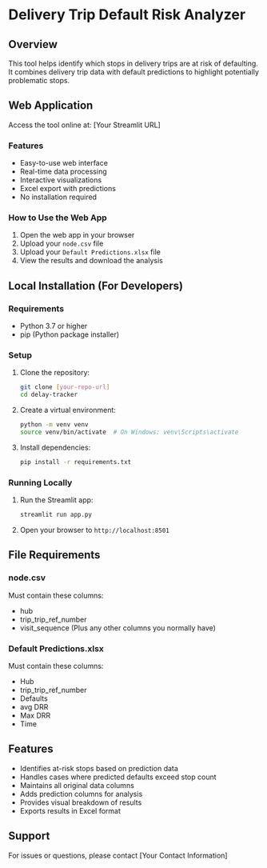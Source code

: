 # Delivery Trip Default Risk Analyzer

## Overview
This tool helps identify which stops in delivery trips are at risk of defaulting. It combines delivery trip data with default predictions to highlight potentially problematic stops.

## Web Application
Access the tool online at: [Your Streamlit URL]

### Features
- Easy-to-use web interface
- Real-time data processing
- Interactive visualizations
- Excel export with predictions
- No installation required

### How to Use the Web App
1. Open the web app in your browser
2. Upload your `node.csv` file
3. Upload your `Default Predictions.xlsx` file
4. View the results and download the analysis

## Local Installation (For Developers)

### Requirements
- Python 3.7 or higher
- pip (Python package installer)

### Setup
1. Clone the repository:
   ```bash
   git clone [your-repo-url]
   cd delay-tracker
   ```

2. Create a virtual environment:
   ```bash
   python -m venv venv
   source venv/bin/activate  # On Windows: venv\Scripts\activate
   ```

3. Install dependencies:
   ```bash
   pip install -r requirements.txt
   ```

### Running Locally
1. Run the Streamlit app:
   ```bash
   streamlit run app.py
   ```
2. Open your browser to `http://localhost:8501`

## File Requirements

### node.csv
Must contain these columns:
- hub
- trip_trip_ref_number
- visit_sequence
(Plus any other columns you normally have)

### Default Predictions.xlsx
Must contain these columns:
- Hub
- trip_trip_ref_number
- Defaults
- avg DRR
- Max DRR
- Time

## Features
- Identifies at-risk stops based on prediction data
- Handles cases where predicted defaults exceed stop count
- Maintains all original data columns
- Adds prediction columns for analysis
- Provides visual breakdown of results
- Exports results in Excel format

## Support
For issues or questions, please contact [Your Contact Information] 